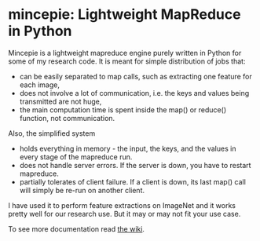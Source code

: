 mincepie: Lightweight MapReduce in Python
============================================

Mincepie is a lightweight mapreduce engine purely written in Python for some of my research code. It is meant for simple distribution of jobs that:

- can be easily separated to map calls, such as extracting one feature for each image,
- does not involve a lot of communication, i.e. the keys and values being transmitted are not huge,
- the main computation time is spent inside the map() or reduce() function, not communication.

Also, the simplified system

- holds everything in memory - the input, the keys, and the values in every stage of the mapreduce run.
- does not handle server errors. If the server is down, you have to restart mapreduce.
- partially tolerates of client failure. If a client is down, its last map() call will simply be re-run on another client.

I have used it to perform feature extractions on ImageNet and it works pretty well for our research use. But it may or may not fit your use case.

To see more documentation read [the wiki](https://github.com/Yangqing/mincepie/wiki).
